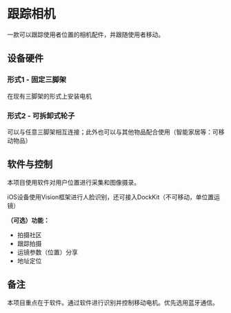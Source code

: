 # 跟踪相机

一款可以跟踪使用者位置的相机配件，并跟随使用者移动。

## 设备硬件

### 形式1 - 固定三脚架

在现有三脚架的形式上安装电机

### 形式2 - 可拆卸式轮子

可以与任意三脚架相互连接；此外也可以与其他物品配合使用（智能家居等：可移动物品）

## 软件与控制

本项目使用软件对用户位置进行采集和图像摄录。

iOS设备使用Vision框架进行人脸识别，还可接入DockKit（不可移动，单位置运镜）

**（可选）功能：**

- 拍摄社区
- 跟踪拍摄
- 运镜参数（位置）分享
- 地址定位

## 备注

本项目重点在于软件。通过软件进行识别并控制移动电机。优先选用蓝牙通信。

